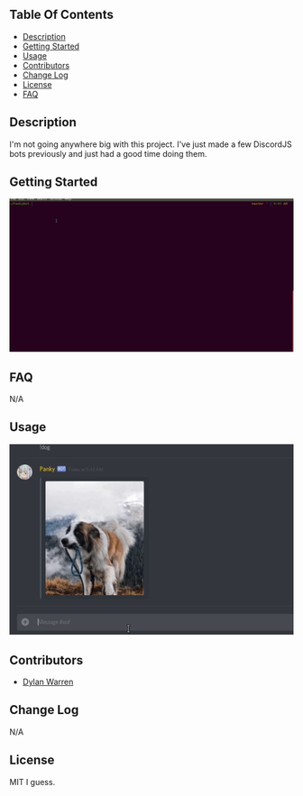 ## Table Of Contents

- [Description](#description)
- [Getting Started](#getting-started)
- [Usage](#usage)
- [Contributors](#contributors)
- [Change Log](#change-log)
- [License](#license)
- [FAQ](#faq)

## Description

I'm not going anywhere big with this project. I've just made a few DiscordJS bots previously and just had a good time doing them.

## Getting Started

![alt text](https://github.com/Uhuh/PankyBot/blob/master/extra/gif/start.gif)

## FAQ

N/A

## Usage

![alt text](https://github.com/Uhuh/PankyBot/blob/master/extra/gif/usage.gif)

## Contributors

- [Dylan Warren](https://github.com/Uhuh)

## Change Log

N/A

## License

MIT I guess.
